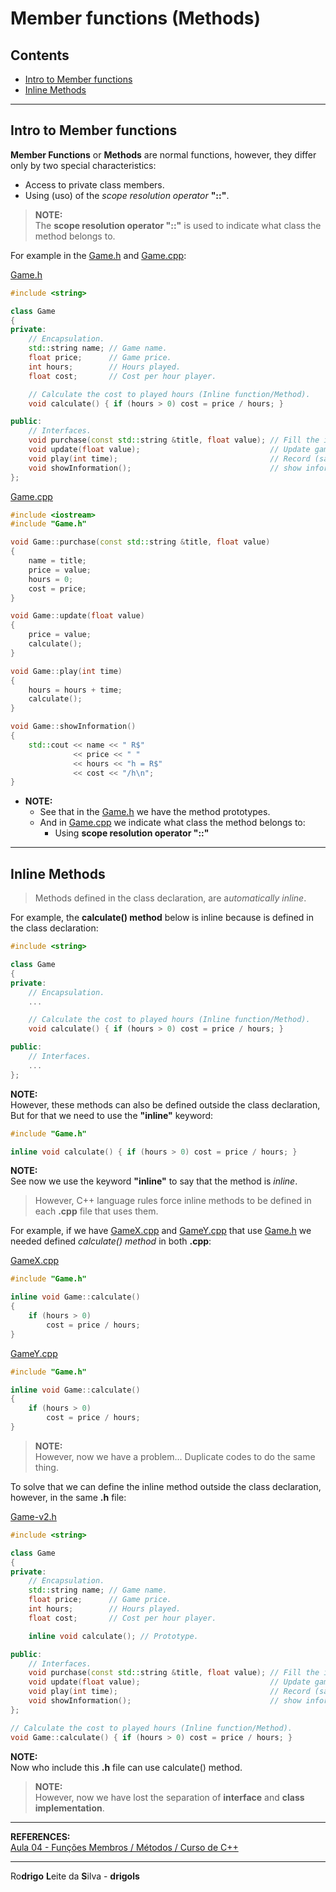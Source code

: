 # Member functions (Methods)

## Contents

 - [Intro to Member functions](#intro-to-member-functions)
 - [Inline Methods](#inline-methods)

---

<div id="intro-to-member-functions"></div>

## Intro to Member functions

**Member Functions** or **Methods** are normal functions, however, they differ only by two special characteristics:

 - Access to private class members.
 - Using (uso) of the *scope resolution operator* **"::"**.

> **NOTE:**  
> The **scope resolution operator "::"** is used to indicate what class the method belongs to.

For example in the [Game.h](src/Game.h) and [Game.cpp](src/Game.cpp):

[Game.h](src/Game.h)  
```cpp
#include <string>

class Game
{
private:
    // Encapsulation.
    std::string name; // Game name.
    float price;      // Game price.
    int hours;        // Hours played.
    float cost;       // Cost per hour player.

    // Calculate the cost to played hours (Inline function/Method).
    void calculate() { if (hours > 0) cost = price / hours; }

public:
    // Interfaces.
    void purchase(const std::string &title, float value); // Fill the information.
    void update(float value);                             // Update game price.
    void play(int time);                                  // Record (save) the hours played.
    void showInformation();                               // show information.
};
```

[Game.cpp](src/Game.cpp)  
```cpp
#include <iostream>
#include "Game.h"

void Game::purchase(const std::string &title, float value)
{
    name = title;
    price = value;
    hours = 0;
    cost = price;
}

void Game::update(float value)
{
    price = value;
    calculate();
}

void Game::play(int time)
{
    hours = hours + time;
    calculate();
}

void Game::showInformation()
{
    std::cout << name << " R$"
              << price << " "
              << hours << "h = R$"
              << cost << "/h\n";
}
```

 - **NOTE:**  
   - See that in the [Game.h](src/Game.h) we have the method prototypes.
   - And in [Game.cpp](src/Game.cpp) we indicate what class the method belongs to:
     - Using **scope resolution operator "::"**

---

<div id="inline-methods"></div>

## Inline Methods

> Methods defined in the class declaration, are a*utomatically inline*.

For example, the **calculate() method** below is inline because is defined in the class declaration:

```cpp
#include <string>

class Game
{
private:
    // Encapsulation.
    ...

    // Calculate the cost to played hours (Inline function/Method).
    void calculate() { if (hours > 0) cost = price / hours; }

public:
    // Interfaces.
    ...
};
```

**NOTE:**  
However, these methods can also be defined outside the class declaration, But for that we need to use the **"inline"** keyword:

```cpp
#include "Game.h"

inline void calculate() { if (hours > 0) cost = price / hours; }
```

**NOTE:**  
See now we use the keyword **"inline"** to say that the method is *inline*.

> However, C++ language rules force inline methods to be defined in each **.cpp** file that uses them​.

For example, if we have [GameX.cpp](src/GameX.cpp) and [GameY.cpp](src/GameY.cpp) that use [Game.h](src/Game.h) we needed defined *calculate() method* in both **.cpp**:

[GameX.cpp](src/GameX.cpp)  
```cpp
#include "Game.h"

inline void Game::calculate()
{
    if (hours > 0)
        cost = price / hours;
}
```

[GameY.cpp](src/GameY.cpp)  
```cpp
#include "Game.h"

inline void Game::calculate()
{
    if (hours > 0)
        cost = price / hours;
}
```

> **NOTE:**  
> However, now we have a problem... Duplicate codes to do the same thing.

To solve that we can define the inline method outside the class declaration, however, in the same **.h** file:

[Game-v2.h](src/Game-v2.h)
```cpp
#include <string>

class Game
{
private:
    // Encapsulation.
    std::string name; // Game name.
    float price;      // Game price.
    int hours;        // Hours played.
    float cost;       // Cost per hour player.

    inline void calculate(); // Prototype.

public:
    // Interfaces.
    void purchase(const std::string &title, float value); // Fill the information.
    void update(float value);                             // Update game price.
    void play(int time);                                  // Record (save) the hours played.
    void showInformation();                               // show information.
};

// Calculate the cost to played hours (Inline function/Method).
void Game::calculate() { if (hours > 0) cost = price / hours; }
```

**NOTE:**  
Now who include this **.h** file can use calculate() method.

> **NOTE:**  
> However, now we have lost the separation of **interface** and **class implementation**.

---

**REFERENCES:**  
[Aula 04 - Funções Membros / Métodos / Curso de C++](https://www.youtube.com/watch?v=_KEVmlFyAFI&list=PLX6Nyaq0ebfhlKSTKlADladUNBHNBXxHg&index=9)  

---

Ro**drigo** **L**eite da **S**ilva - **drigols**


